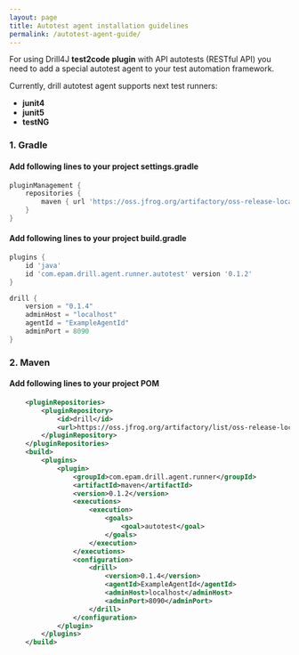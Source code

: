 ```yaml
---
layout: page
title: Autotest agent installation guidelines
permalink: /autotest-agent-guide/
---
```


For using Drill4J **test2code plugin** with API autotests (RESTful API) you need to add 
a special autotest agent to your test automation framework.

Currently, drill autotest agent supports next test runners:
* **junit4**
* **junit5**
* **testNG**

### 1. Gradle
#### Add following lines to your project **settings.gradle**
```groovy
pluginManagement {
    repositories {
        maven { url 'https://oss.jfrog.org/artifactory/oss-release-local' }
    }
}
```
#### Add following lines to your project **build.gradle**
```groovy
plugins {
    id 'java'
    id 'com.epam.drill.agent.runner.autotest' version '0.1.2'
}
```
```groovy
drill {
    version = "0.1.4"
    adminHost = "localhost"
    agentId = "ExampleAgentId"
    adminPort = 8090
}
```

### 2. Maven
#### Add following lines to your project **POM**
```xml
    <pluginRepositories>
        <pluginRepository>
            <id>drill</id>
            <url>https://oss.jfrog.org/artifactory/list/oss-release-local</url>
        </pluginRepository>
    </pluginRepositories>
    <build>
        <plugins>
            <plugin>
                <groupId>com.epam.drill.agent.runner</groupId>
                <artifactId>maven</artifactId>
                <version>0.1.2</version>
                <executions>
                    <execution>
                        <goals>
                            <goal>autotest</goal>
                        </goals>
                    </execution>
                </executions>
                <configuration>
                    <drill>
                        <version>0.1.4</version>
                        <agentId>ExampleAgentId</agentId>
                        <adminHost>localhost</adminHost>
                        <adminPort>8090</adminPort>
                    </drill>
                </configuration>
            </plugin>
        </plugins>
    </build>
```
